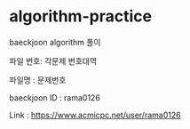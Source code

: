 # algorithm-practice

baeckjoon algorithm 풀이

파일 번호: 각문제 번호대역

파일명 : 문제번호

baeckjoon ID : rama0126

Link : https://www.acmicpc.net/user/rama0126